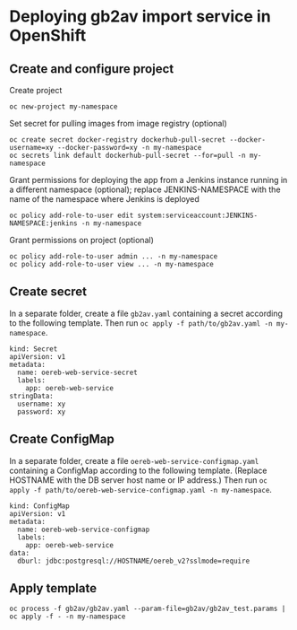# Deploying gb2av import service in OpenShift

## Create and configure project

Create project
```
oc new-project my-namespace
```

Set secret for pulling images from image registry (optional)
```
oc create secret docker-registry dockerhub-pull-secret --docker-username=xy --docker-password=xy -n my-namespace
oc secrets link default dockerhub-pull-secret --for=pull -n my-namespace
```

Grant permissions for deploying the app
from a Jenkins instance running in a different namespace (optional);
replace JENKINS-NAMESPACE with the name of the namespace
where Jenkins is deployed
```
oc policy add-role-to-user edit system:serviceaccount:JENKINS-NAMESPACE:jenkins -n my-namespace
```

Grant permissions on project (optional)
```
oc policy add-role-to-user admin ... -n my-namespace
oc policy add-role-to-user view ... -n my-namespace
```

## Create secret

In a separate folder, create a file `gb2av.yaml`
containing a secret according to the following template.
Then run `oc apply -f path/to/gb2av.yaml -n my-namespace`.

```
kind: Secret
apiVersion: v1
metadata:
  name: oereb-web-service-secret
  labels:
    app: oereb-web-service
stringData:
  username: xy
  password: xy
```

## Create ConfigMap

In a separate folder, create a file `oereb-web-service-configmap.yaml`
containing a ConfigMap according to the following template.
(Replace HOSTNAME with the DB server host name or IP address.)
Then run `oc apply -f path/to/oereb-web-service-configmap.yaml -n my-namespace`.

```
kind: ConfigMap
apiVersion: v1
metadata:
  name: oereb-web-service-configmap
  labels:
    app: oereb-web-service
data:
  dburl: jdbc:postgresql://HOSTNAME/oereb_v2?sslmode=require
```

## Apply template

```
oc process -f gb2av/gb2av.yaml --param-file=gb2av/gb2av_test.params | oc apply -f - -n my-namespace
```
